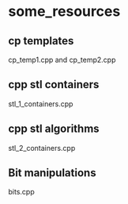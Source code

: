 # some_resources

## cp templates 
  cp_temp1.cpp and cp_temp2.cpp
  
## cpp stl containers
  stl_1_containers.cpp
## cpp stl algorithms
  stl_2_containers.cpp
 
## Bit manipulations
  bits.cpp
